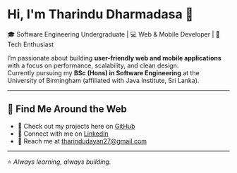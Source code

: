 # Hi, I'm Tharindu Dharmadasa 👋  

🎓 Software Engineering Undergraduate | 💻 Web & Mobile Developer | 🚀 Tech Enthusiast  

I’m passionate about building **user-friendly web and mobile applications** with a focus on performance, scalability, and clean design.  
Currently pursuing my **BSc (Hons) in Software Engineering** at the University of Birmingham (affiliated with Java Institute, Sri Lanka).  

---

## 🔗 Find Me Around the Web  
- 📂 Check out my projects here on [GitHub](https://github.com/Tharindu-Dharmadasa)  
- 💼 Connect with me on [LinkedIn](https://www.linkedin.com/in/tharindu-dharmadasa0927/)  
- 📧 Reach me at [tharindudayan27@gmail.com](mailto:tharindudayan27@gmail.com)  

---
⭐ *Always learning, always building.*  
